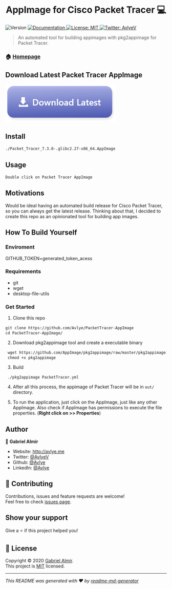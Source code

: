 <h1 align="center">AppImage for Cisco Packet Tracer 💻</h1>
<p>
  <img alt="Version" src="https://img.shields.io/badge/version-1.0.0-blue.svg?cacheSeconds=2592000" />
  <a href="https://github.com/Avlye/PacketTracer-AppImage" target="_blank">
    <img alt="Documentation" src="https://img.shields.io/badge/documentation-yes-brightgreen.svg" />
  </a>
  <a href="https://opensource.org/licenses/MIT" target="_blank">
    <img alt="License: MIT" src="https://img.shields.io/badge/License-MIT-yellow.svg" />
  </a>
  <a href="https://twitter.com/AvlyeV" target="_blank">
    <img alt="Twitter: AvlyeV" src="https://img.shields.io/twitter/follow/AvlyeV.svg?style=social" />
  </a>
</p>

> An automated tool for building appimages with pkg2appimage for Packet Tracer.

### 🏠 [Homepage](https://avlye.github.io/PacketTracer-AppImage/)

## Download Latest Packet Tracer AppImage

[![Cisco Packet Tracer App Image](docs/download.png)](https://github.com/Avlye/PacketTracer-AppImage/releases/download/latest/Packet_Tracer_7.3.0-.glibc2.27-x86_64.AppImage)

## Install

```sh
./Packet_Tracer_7.3.0-.glibc2.27-x86_64.AppImage
```

## Usage

```sh
Double click on Packet Tracer AppImage
```

## Motivations

Would be ideal having an automated build release for Cisco Packet Tracer, so you can always get the latest release.
Thinking about that, I decided to create this repo as an opinionated tool for building app images.

## How To Build Yourself

### Enviroment
GITHUB_TOKEN=generated_token_acess

### Requirements

- git
- wget
- desktop-file-utils

### Get Started

1. Clone this repo
  ```shell
  git clone https://github.com/Avlye/PacketTracer-AppImage
  cd PacketTracer-AppImage/
  ```

2. Download pkg2appimage tool and create a executable binary
  ```shell
   wget https://github.com/AppImage/pkg2appimage/raw/master/pkg2appimage
   chmod +x pkg2appimage
   ```
3. Build
  ```shell
   ./pkg2appimage PacketTracer.yml
   ```

4. After all this process, the appimage of Packet Tracer will be in `out/` directory.

5. To run the application, just click on the AppImage, just like any other AppImage.
  Also check if AppImage has permissions to execute the file properties. (**Right click on >> Properties**)


## Author

👤 **Gabriel Almir**

* Website: http://avlye.me
* Twitter: [@AvlyeV](https://twitter.com/AvlyeV)
* Github: [@Avlye](https://github.com/Avlye)
* LinkedIn: [@Avlye](https://linkedin.com/in/Avlye)

## 🤝 Contributing

Contributions, issues and feature requests are welcome!<br />Feel free to check [issues page](https://github.com/Avlye/PacketTracer-AppImage/issues).

## Show your support

Give a ⭐️ if this project helped you!

## 📝 License

Copyright © 2020 [Gabriel Almir](https://github.com/Avlye).<br />
This project is [MIT](https://opensource.org/licenses/MIT) licensed.

***
_This README was generated with ❤️ by [readme-md-generator](https://github.com/kefranabg/readme-md-generator)_
